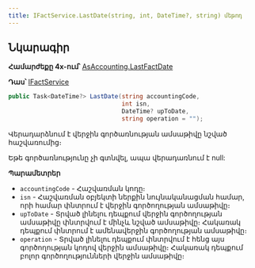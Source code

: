 ```yaml
---
title: IFactService.LastDate(string, int, DateTime?, string) մեթոդ
---
```


## Նկարագիր

**Համարժեքը 4x-ում՝** [AsAccounting.LastFactDate](https://armsoft.github.io/as4x-docs/HTM/ProgrGuide/Functions/AsAccounting/LastFactDate.html)

**Դաս՝** [IFactService](../IFactService.md)

```c#
public Task<DateTime?> LastDate(string accountingCode, 
                                int isn, 
                                DateTime? upToDate, 
                                string operation = "");
```

Վերադարձնում է վերջին գործառնության ամսաթիվը նշված հաշվառումից։ 

Եթե գործառնությունը չի գտնվել, ապա վերադառնում է null:

**Պարամետրեր**

* `accountingCode` - Հաշվառման կոդը։
* `isn` - Հաշվառման օբյեկտի ներքին նույնականացման համար, որի համար փնտրում է վերջին գործողության ամսաթիվը։
* `upToDate` - Տրված լինելու դեպքում վերջին գործողության ամսաթիվը փնտրվում է մինչև նշված ամսաթիվը։ 
  Հակառակ դեպքում փնտրում է ամենավերջին գործողության ամսաթիվը։
* `operation` - Տրված լինելու դեպքում փնտրվում է հենց այս գործողության կոդով վերջին ամսաթիվը։ 
  Հակառակ դեպքում բոլոր գործողությունների վերջին ամսաթիվը։
